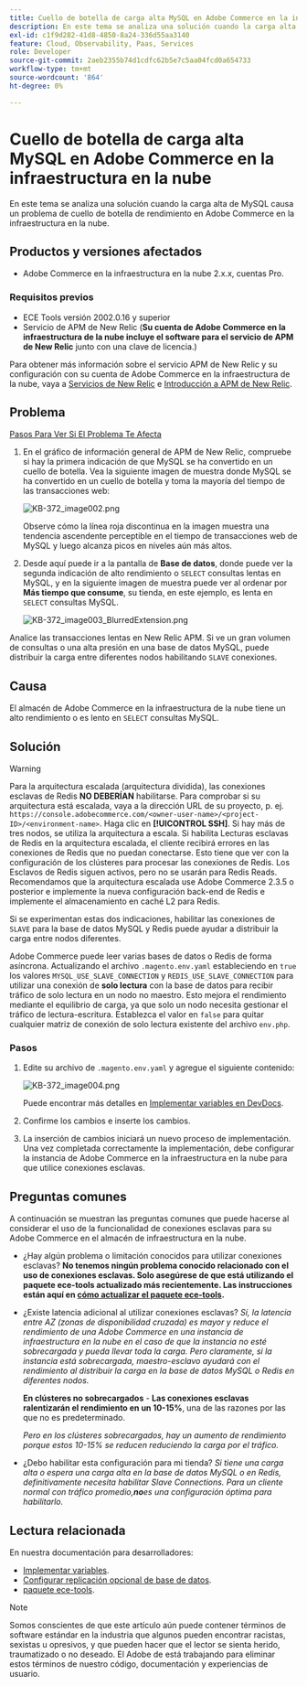 ```yaml
---
title: Cuello de botella de carga alta MySQL en Adobe Commerce en la infraestructura en la nube
description: En este tema se analiza una solución cuando la carga alta de MySQL causa un problema de cuello de botella de rendimiento en Adobe Commerce en la infraestructura en la nube.
exl-id: c1f9d282-41d8-4850-8a24-336d55aa3140
feature: Cloud, Observability, Paas, Services
role: Developer
source-git-commit: 2aeb2355b74d1cdfc62b5e7c5aa04fcd0a654733
workflow-type: tm+mt
source-wordcount: '864'
ht-degree: 0%

---
```


# Cuello de botella de carga alta MySQL en Adobe Commerce en la infraestructura en la nube

En este tema se analiza una solución cuando la carga alta de MySQL causa un problema de cuello de botella de rendimiento en Adobe Commerce en la infraestructura en la nube.

## Productos y versiones afectados

* Adobe Commerce en la infraestructura en la nube 2.x.x, cuentas Pro.

### Requisitos previos

* ECE Tools versión 2002.0.16 y superior
* Servicio de APM de New Relic (**Su cuenta de Adobe Commerce en la infraestructura de la nube incluye el software para el servicio de APM de New Relic** junto con una clave de licencia.)

Para obtener más información sobre el servicio APM de New Relic y su configuración con su cuenta de Adobe Commerce en la infraestructura de la nube, vaya a [Servicios de New Relic](https://experienceleague.adobe.com/en/docs/commerce-cloud-service/user-guide/monitor/new-relic/new-relic-service) e [Introducción a APM de New Relic](https://docs.newrelic.com/docs/apm/new-relic-apm/getting-started/introduction-apm/).

## Problema

<u>Pasos Para Ver Si El Problema Te Afecta</u>

1. En el gráfico de información general de APM de New Relic, compruebe si hay la primera indicación de que MySQL se ha convertido en un cuello de botella. Vea la siguiente imagen de muestra donde MySQL se ha convertido en un cuello de botella y toma la mayoría del tiempo de las transacciones web:

   ![KB-372_image002.png](assets/KB-372_image002.png)

   Observe cómo la línea roja discontinua en la imagen muestra una tendencia ascendente perceptible en el tiempo de transacciones web de MySQL y luego alcanza picos en niveles aún más altos.
1. Desde aquí puede ir a la pantalla de **Base de datos**, donde puede ver la segunda indicación de alto rendimiento o `SELECT` consultas lentas en MySQL, y en la siguiente imagen de muestra puede ver al ordenar por **Más tiempo que consume**, su tienda, en este ejemplo, es lenta en `SELECT` consultas MySQL.

   ![KB-372_image003_BlurredExtension.png](assets/KB-372_image003_BlurredExtension.png)

Analice las transacciones lentas en New Relic APM. Si ve un gran volumen de consultas o una alta presión en una base de datos MySQL, puede distribuir la carga entre diferentes nodos habilitando `SLAVE` conexiones.

## Causa

El almacén de Adobe Commerce en la infraestructura de la nube tiene un alto rendimiento o es lento en `SELECT` consultas MySQL.

## Solución

>[!WARNING]
>
>Para la arquitectura escalada (arquitectura dividida), las conexiones esclavas de Redis **NO DEBERÍAN** habilitarse. Para comprobar si su arquitectura está escalada, vaya a la dirección URL de su proyecto, p. ej. `https://console.adobecommerce.com/<owner-user-name>/<project-ID>/<environment-name>`. Haga clic en **[!UICONTROL SSH]**. Si hay más de tres nodos, se utiliza la arquitectura a escala. Si habilita Lecturas esclavas de Redis en la arquitectura escalada, el cliente recibirá errores en las conexiones de Redis que no puedan conectarse. Esto tiene que ver con la configuración de los clústeres para procesar las conexiones de Redis. Los Esclavos de Redis siguen activos, pero no se usarán para Redis Reads. Recomendamos que la arquitectura escalada use Adobe Commerce 2.3.5 o posterior e implemente la nueva configuración back-end de Redis e implemente el almacenamiento en caché L2 para Redis.

Si se experimentan estas dos indicaciones, habilitar las conexiones de `SLAVE` para la base de datos MySQL y Redis puede ayudar a distribuir la carga entre nodos diferentes.

Adobe Commerce puede leer varias bases de datos o Redis de forma asíncrona. Actualizando el archivo `.magento.env.yaml` estableciendo en `true` los valores `MYSQL_USE_SLAVE_CONNECTION` y `REDIS_USE_SLAVE_CONNECTION` para utilizar una conexión de **solo lectura** con la base de datos para recibir tráfico de solo lectura en un nodo no maestro. Esto mejora el rendimiento mediante el equilibrio de carga, ya que solo un nodo necesita gestionar el tráfico de lectura-escritura. Establezca el valor en `false` para quitar cualquier matriz de conexión de solo lectura existente del archivo `env.php`.

### Pasos

1. Edite su archivo de `.magento.env.yaml` y agregue el siguiente contenido:

   ![KB-372_image004.png](assets/KB-372_image004.png)

   Puede encontrar más detalles en [Implementar variables en DevDocs](https://experienceleague.adobe.com/en/docs/commerce-cloud-service/user-guide/configure/env/stage/variables-deploy#mysql_use_slave_connection).

1. Confirme los cambios e inserte los cambios.
1. La inserción de cambios iniciará un nuevo proceso de implementación. Una vez completada correctamente la implementación, debe configurar la instancia de Adobe Commerce en la infraestructura en la nube para que utilice conexiones esclavas.

## Preguntas comunes

A continuación se muestran las preguntas comunes que puede hacerse al considerar el uso de la funcionalidad de conexiones esclavas para su Adobe Commerce en el almacén de infraestructura en la nube.

* ¿Hay algún problema o limitación conocidos para utilizar conexiones esclavas? **No tenemos ningún problema conocido relacionado con el uso de conexiones esclavas. Solo asegúrese de que está utilizando el paquete ece-tools actualizado más recientemente. Las instrucciones están aquí en [cómo actualizar el paquete ece-tools](https://experienceleague.adobe.com/en/docs/commerce-cloud-service/user-guide/dev-tools/ece-tools/update-package).**
* ¿Existe latencia adicional al utilizar conexiones esclavas? *Sí, la latencia entre AZ (zonas de disponibilidad cruzada) es mayor y reduce el rendimiento de una Adobe Commerce en una instancia de infraestructura en la nube en el caso de que la instancia no esté sobrecargada y pueda llevar toda la carga. Pero claramente, si la instancia está sobrecargada, maestro-esclavo ayudará con el rendimiento al distribuir la carga en la base de datos MySQL o Redis en diferentes nodos.*

  **En clústeres no sobrecargados** - **Las conexiones esclavas ralentizarán el rendimiento en un 10-15%**, una de las razones por las que no es predeterminado.

  *Pero en los clústeres sobrecargados, hay un aumento de rendimiento porque estos 10-15% se reducen reduciendo la carga por el tráfico.*
* ¿Debo habilitar esta configuración para mi tienda? *Si tiene una carga alta o espera una carga alta en la base de datos MySQL o en Redis, definitivamente necesita habilitar Slave Connections. Para un cliente normal con tráfico promedio,**no**&#x200B;es una configuración óptima para habilitarlo.*

## Lectura relacionada

En nuestra documentación para desarrolladores:

* [Implementar variables](https://experienceleague.adobe.com/en/docs/commerce-cloud-service/user-guide/configure/env/stage/variables-deploy).
* [Configurar replicación opcional de base de datos](https://experienceleague.adobe.com/en/docs/commerce-operations/configuration-guide/storage/split-db/multi-master-replication).
* [paquete ece-tools](https://experienceleague.adobe.com/en/docs/commerce-cloud-service/user-guide/dev-tools/ece-tools/package-overview).

>[!NOTE]
>
>Somos conscientes de que este artículo aún puede contener términos de software estándar en la industria que algunos pueden encontrar racistas, sexistas u opresivos, y que pueden hacer que el lector se sienta herido, traumatizado o no deseado. El Adobe de está trabajando para eliminar estos términos de nuestro código, documentación y experiencias de usuario.
